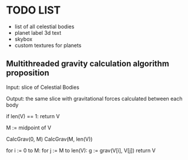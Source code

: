 # TODO LIST

- list of all celestial bodies
- planet label 3d text
- skybox
- custom textures for planets

## Multithreaded gravity calculation algorithm proposition

Input: slice of Celestial Bodies

Output: the same slice with gravitational forces calculated between each body


if len(V) == 1:
    return V

M := midpoint of V

CalcGrav(0, M)
CalcGrav(M, len(V))

for i := 0 to M:
    for j := M to len(V):
        g := grav(V[i], V[j])
return V
